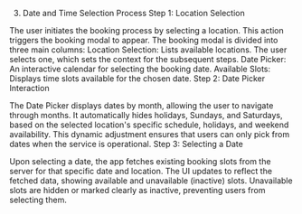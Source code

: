 3. Date and Time Selection Process
Step 1: Location Selection

The user initiates the booking process by selecting a location. This action triggers the booking modal to appear.
The booking modal is divided into three main columns:
Location Selection: Lists available locations. The user selects one, which sets the context for the subsequent steps.
Date Picker: An interactive calendar for selecting the booking date.
Available Slots: Displays time slots available for the chosen date.
Step 2: Date Picker Interaction

The Date Picker displays dates by month, allowing the user to navigate through months.
It automatically hides holidays, Sundays, and Saturdays, based on the selected location's specific schedule, holidays, and weekend availability.
This dynamic adjustment ensures that users can only pick from dates when the service is operational.
Step 3: Selecting a Date

Upon selecting a date, the app fetches existing booking slots from the server for that specific date and location.
The UI updates to reflect the fetched data, showing available and unavailable (inactive) slots.
Unavailable slots are hidden or marked clearly as inactive, preventing users from selecting them.